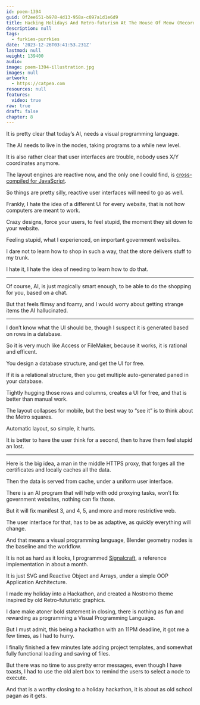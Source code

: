```yaml
---
id: poem-1394
guid: 0f2ee651-b978-4d13-958a-c097a1d1e6d9
title: Hacking Holidays And Retro-futurism At The House Of Meow (Recording In Progress)
description: null
tags:
  - furkies-purrkies
date: '2023-12-26T03:41:53.231Z'
lastmod: null
weight: 139400
audio:
image: poem-1394-illustration.jpg
images: null
artwork:
  - https://catpea.com
resources: null
features:
  video: true
raw: true
draft: false
chapter: 8
---
```


It is pretty clear that today’s AI,
needs a visual programming language.

The AI needs to live in the nodes,
taking programs to a while new level.

It is also rather clear that user interfaces are trouble,
nobody uses X/Y coordinates anymore.

The layout engines are reactive now,
and the only one I could find, is [cross-compiled for JavaScript][1].

So things are pretty silly,
reactive user interfaces will need to go as well.

Frankly, I hate the idea of a different UI for every website,
that is not how computers are meant to work.

Crazy designs, force your users,
to feel stupid, the moment they sit down to your website.

Feeling stupid, what I experienced,
on important government websites.

I dare not to learn how to shop in such a way,
that the store delivers stuff to my trunk.

I hate it,
I hate the idea of needing to learn how to do that.

---

Of course, AI, is just magically smart enough,
to be able to do the shopping for you, based on a chat.

But that feels flimsy and foamy,
and I would worry about getting strange items the AI hallucinated.

---

I don’t know what the UI should be,
though I suspect it is generated based on rows in a database.

So it is very much like Access or FileMaker,
because it works, it is rational and efficent.

You design a database structure,
and get the UI for free.

If it is a relational structure,
then you get multiple auto-generated paned in your database.

Tightly hugging those rows and columns,
creates a UI for free, and that is better than manual work.

The layout collapses for mobile,
but the best way to “see it” is to think about the Metro squares.

Automatic layout, so simple,
it hurts.

It is better to have the user think for a second,
then to have them feel stupid an lost.

---

Here is the big idea, a man in the middle HTTPS proxy,
that forges all the certificates and locally caches all the data.

Then the data is served from cache,
under a uniform user interface.

There is an AI program that will help with odd proxying tasks,
won’t fix government websites, nothing can fix those.

But it will fix manifest 3, and 4, 5,
and more and more restrictive web.

The user interface for that, has to be as adaptive,
as quickly everything will change.

And that means a visual programming language,
Blender geometry nodes is the baseline and the workflow.

It is not as hard as it looks, I programmed [Signalcraft][2],
a reference implementation in about a month.

It is just SVG and Reactive Object and Arrays,
under a simple OOP Application Architecture.

I made my holiday into a Hackathon,
and created a Nostromo theme inspired by old Retro-futuristic graphics.

I dare make atoner bold statement in closing,
there is nothing as fun and rewarding as programming a Visual Programming Language.

But I must admit, this being a hackathon with an 11PM deadline,
it got me a few times, as I had to hurry.

I finally finished a few minutes late adding project templates,
and somewhat fully functional loading and saving of files.

But there was no time to ass pretty error messages, even though I have toasts,
I had to use the old alert box to remind the users to select a node to execute.

And that is a worthy closing to a holiday hackathon,
it is about as old school pagan as it gets.

[1]: https://github.com/facebook/yoga
[2]: https://catpea.github.io/signalcraft/
